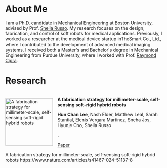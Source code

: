 # About Me
I am a Ph.D. candidate in Mechanical Engineering at Boston University, advised by Prof. [Sheila Russo](https://www.bu.edu/eng/profile/sheila-russo-phd/). My research focuses on the design, fabrication, and control of soft robots for medical applications. Previously, I worked as a researcher at the medical device startup inTheSmart Co., Ltd., where I contributed to the development of advanced medical imaging systems. I received both a Master's and Bachelor's degree in Mechanical Engineering from Purdue University, where I worked with Prof. [Raymond Cipra](https://engineering.purdue.edu/ME/People/ptProfile?resource_id=23824).

# Research
<div style="display: flex; align-items: center;">
  <div style="margin-right: 15px;">
    <img src="/images/nature_communications.jpg" alt="A fabrication strategy for millimeter-scale, self-sensing soft-rigid hybrid robots" width="150">
  </div>
  <div>
    <p><strong>A fabrication strategy for millimeter-scale, self-sensing soft-rigid hybrid robots</strong>
    <p><strong>Hun Chan Lee</strong>, Nash Elder, Matthew Leal, Sarah Stantial, Elenis Vergara Martinez, Sneha Jos, Hyunje Cho, Sheila Russo</p>. 
    <p><u style="text-decoration: blue underline "><a href="https://www.nature.com/articles/s41467-024-51137-8">Paper</a></u></p>
  </div>
</div>
A fabrication strategy for millimeter-scale, self-sensing soft-rigid hybrid robots
https://www.nature.com/articles/s41467-024-51137-8
